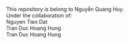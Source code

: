 This repository is belong to Nguyễn Quang Huy.  
Under the collaboration of:  
Nguyen Tien Dat  
Tran Duc Hoang Hung  
Tran Duc Hoang Hung
